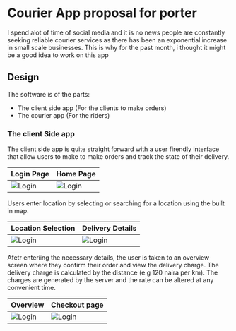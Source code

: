 # Courier App proposal for porter
I spend alot of time of social media and it is no news people are constantly seeking reliable courier services as there has been an exponential increase in small scale businesses. This is why for the past month, i thought it might be a good idea to work on this app

## Design
The software is of the parts:
- The client side app (For the clients to make orders)
- The courier app (For the riders)

### The client Side app
The client side app is quite straight forward with a user firendly interface that allow users to make to make orders and track the state of their delivery.  

|   Login Page    |  Home Page    |
|-------|------|
| ![Login](https://firebasestorage.googleapis.com/v0/b/delivery-client-5f214.appspot.com/o/Screenshot_20201213-172941.jpg?alt=media&token=e3f31878-efa4-4d3a-97bb-cd28f42956c2)      |   ![Login](https://firebasestorage.googleapis.com/v0/b/delivery-client-5f214.appspot.com/o/Screenshot_20201213-173015.jpg?alt=media&token=b8d0ef16-f806-4d6f-b354-80e4f9145a05)|




Users enter location by selecting or searching for a location using the built in map.

|   Location Selection    |  Delivery Details    |
|-------|------|
| ![Login](https://firebasestorage.googleapis.com/v0/b/delivery-client-5f214.appspot.com/o/Screenshot_20201213-173131.jpg?alt=media&token=22b99b40-5283-43d1-8fa4-7769b93a4883)      |   ![Login](https://firebasestorage.googleapis.com/v0/b/delivery-client-5f214.appspot.com/o/Screenshot_20201213-173212.jpg?alt=media&token=2afde939-8511-445e-90fa-9a9751ea5457)|


Afetr enteriing the necessary details, the user is taken to an overview screen where they confirm their order and view the delivery charge. The delivery charge is calculated by the distance (e.g 120 naira per km). The charges are generated by the server and the rate can be altered at any convenient time.

|   Overview    |  Checkout page    |
|-------|------|
| ![Login](https://firebasestorage.googleapis.com/v0/b/delivery-client-5f214.appspot.com/o/Screenshot_20201213-173246.jpg?alt=media&token=2277c3ca-c640-4ab6-9faa-ee8a5ddce7ea)      |   ![Login](https://firebasestorage.googleapis.com/v0/b/delivery-client-5f214.appspot.com/o/Screenshot_20201213-173257.jpg?alt=media&token=ee71497f-e882-45f1-b3dc-c9eb857e3e2c)|

